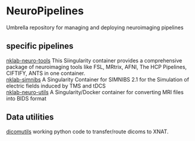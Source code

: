 # NeuroPipelines
Umbrella repository for managing and deploying neuroimaging pipelines

## specific pipelines
[nklab-neuro-tools](containers/nklab-neuro-tools/README.md) This Siingularity container provides a comprehensive package of neuroimaging tools like FSL, MRtrix, AFNI, The HCP Pipelines, CIFTIFY, ANTS in one container.  
[nklab-simnibs](containers/nklab-simnibs/README.md) A Singularity Container for SIMNIBS 2.1 for the Simulation of electric fields induced by TMS and tDCS   
[nklab-neuro-utils](containers/nklab-neuro-utils/README.md) A Singularity/Docker container for converting MRI files into BIDS format 


## Data utilities
[dicomutils](dicomutils/README.md) working python code to transfer/route dicoms to XNAT.  
 

